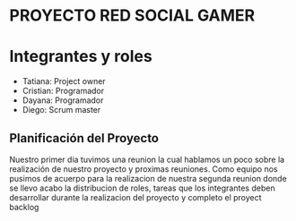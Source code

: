 # PROYECTO RED SOCIAL GAMER

# Integrantes y roles 
- Tatiana: Project owner
- Cristian: Programador
- Dayana: Programador
- Diego: Scrum master

## Planificación del Proyecto
Nuestro primer dia tuvimos una reunion la cual hablamos un poco sobre 
la realización de nuestro proyecto y proximas reuniones.
Como equipo nos pusimos de acuerpo para la realizacion de nuestra segunda reunion
donde se llevo acabo la distribucion de roles, tareas que los integrantes deben desarrollar
durante la realizacion del proyecto y completo el proyect backlog
